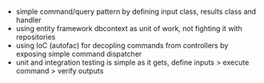 - simple command/query pattern by defining input class, results class and handler
- using entity framework dbcontext as unit of work, not fighting it with repositories 
- using IoC (autofac) for decopling commands from controllers by exposing simple command dispatcher
- unit and integration testing is simple as it gets, define inputs > execute command > verify outputs
